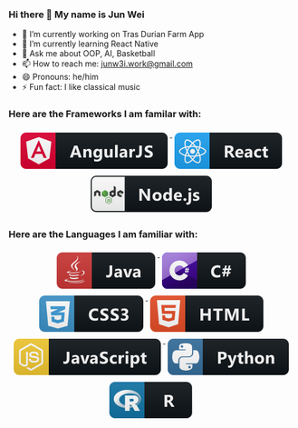 ### Hi there 👋 My name is Jun Wei

- 🔭 I’m currently working on Tras Durian Farm App
- 🌱 I’m currently learning React Native
- 💬 Ask me about OOP, AI, Basketball
- 📫 How to reach me: junw3i.work@gmail.com
- 😄 Pronouns: he/him
- ⚡ Fun fact: I like classical music

### Here are the Frameworks I am familar with:

<p align="center">
    <a href="#">
        <img src="https://github.com/MikeCodesDotNET/ColoredBadges/blob/master/svg/dev/frameworks/angular.svg" alt="angular" style="text-decoration:none; vertical-align:top; margin:6px 4px">
    </a>
    <a href="#">
        <img src="https://github.com/MikeCodesDotNET/ColoredBadges/blob/master/svg/dev/frameworks/react.svg" alt="react" style="text-decoration:none; vertical-align:top; margin:6px 4px">  
    </a>
    <a href="#">  
        <img src="https://github.com/MikeCodesDotNET/ColoredBadges/blob/master/svg/dev/frameworks/nodejs.svg" alt="nodejs" style="text-decoration:none; vertical-align:top; margin:6px 4px">  
    </a>
</p>

### Here are the Languages I am familiar with:

<p align="center">
   <a href="#">
    <img src="https://github.com/MikeCodesDotNET/ColoredBadges/blob/master/svg/dev/languages/java.svg" alt="java" style="vertical-align:top; margin:6px 4px">
  </a>  

  <a href="#">
    <img src="https://github.com/MikeCodesDotNET/ColoredBadges/blob/master/svg/dev/languages/csharp.svg" alt="csharp" style="vertical-align:top; margin:6px 4px">
  </a>  

  <a href="#">
    <img src="https://github.com/MikeCodesDotNET/ColoredBadges/blob/master/svg/dev/languages/css3.svg" alt="css3" style="vertical-align:top; margin:6px 4px">
  </a>  
 
  <a href="#">
    <img src="https://github.com/MikeCodesDotNET/ColoredBadges/blob/master/svg/dev/languages/html.svg" alt="html" style="vertical-align:top; margin:6px 4px">
  </a>  

  <a href="#">
    <img src="https://github.com/MikeCodesDotNET/ColoredBadges/blob/master/svg/dev/languages/js.svg" alt="js" style="vertical-align:top; margin:6px 4px">
  </a>  

  <a href="#">
    <img src="https://github.com/MikeCodesDotNET/ColoredBadges/blob/master/svg/dev/languages/python.svg" alt="python" style="vertical-align:top; margin:6px 4px">
  </a>  

  <a href="#">
    <img src="https://github.com/MikeCodesDotNET/ColoredBadges/blob/master/svg/dev/languages/r.svg" alt="r" style="vertical-align:top; margin:6px 4px">
  </a>  
</p>
